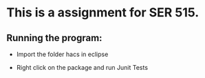 # This is a assignment for SER 515.

## Running the program:

* Import the folder hacs in eclipse

* Right click on the package and run Junit Tests
